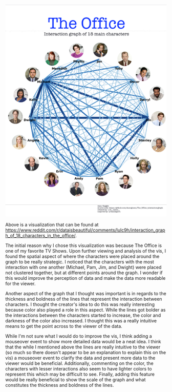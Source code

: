 <img src="images/theOffice.png" width="1000">

Above is a visualization that can be found at https://www.reddit.com/r/dataisbeautiful/comments/lulc9h/interaction_graph_of_18_characters_in_the_office/. 

The initial reason why I chose this visualization was because The Office is one of my favorite TV Shows. Upon further viewing and analysis of the vis, I found the spatial aspect of where the characters were placed around the graph to be really strategic. I noticed that the characters with the most interaction with one another (Michael, Pam, Jim, and Dwight) were placed not clustered together, but at different points around the graph. I wonder if this would improve the perception of data and make the data more readable for the viewer. 

Another aspect of the graph that I thought was important is in regards to the thickness and boldness of the lines that represent the interaction between characters. I thought the creator's idea to do this was really interesting because color also played a role in this aspect. While the lines got bolder as the interactions between the characters started to increase, the color and darkness of the color also increased. I thought this was a really intuitive means to get the point across to the viewer of the data.

While I'm not sure what I would do to improve the vis, I think adding a mouseover event to show more detailed data would be a neat idea. I think that the while I mentioned above the lines are really intuitive to the viewer (so much so there doesn't appear to be an explanation to explain this on the vis) a mouseover event to clarify the data and present more data to the viewer would be beneficial. Additionally, commenting on the color, the characters with lesser interactions also seem to have lighter colors to represent this which may be difficult to see. Finally, adding this feature would be really beneficial to show the scale of the graph and what constitutes the thickness and boldness of the lines. 
